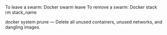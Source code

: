 To leave a swarm:
Docker swarm leave
To remove a swarm:
Docker stack rm stack_name


docker system prune — Delete all unused containers, unused networks, and dangling images.
